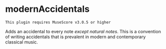 # modernAccidentals 
```
This plugin requires MuseScore v3.0.5 or higher
```

Adds an accidental to every note _except natural notes_. This is a convention of
writing accidentals that is prevalent in modern and contemporary classical
music. 